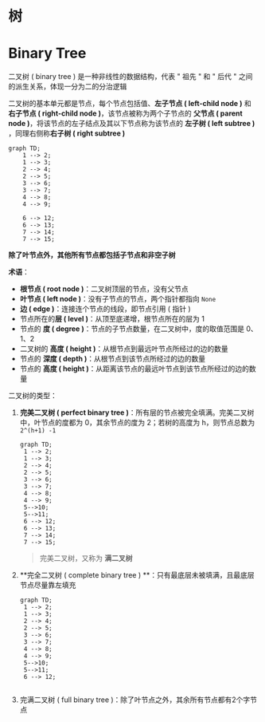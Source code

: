 # 树

# Binary Tree

二叉树 ( binary tree ) 是一种非线性的数据结构，代表 " 祖先 " 和 " 后代 " 之间的派生关系，体现一分为二的分治逻辑

二叉树的基本单元都是节点，每个节点包括值、**左子节点 ( left-child node )** 和 **右子节点 ( right-child node )**，该节点被称为两个子节点的 **父节点 ( parent node )**，将该节点的左子结点及其以下节点称为该节点的 **左子树 ( left subtree )** ，同理右侧称**右子树 ( right subtree )**

```mermaid
graph TD;
	1 --> 2;
	1 --> 3;
	2 --> 4;
	2 --> 5;
	3 --> 6;
	3 --> 7;
	4 --> 8;
	4 --> 9;

	6 --> 12;
	6 --> 13;
	7 --> 14;
	7 --> 15;
```

**除了叶节点外，其他所有节点都包括子节点和非空子树**

**术语**：

- **根节点 ( root node )**：二叉树顶层的节点，没有父节点
- **叶节点 ( left node )**：没有子节点的节点，两个指针都指向 `None`
- **边 ( edge )**：连接连个节点的线段，即节点引用 ( 指针 )
- 节点所在的**层 ( level )**：从顶至底递增，根节点所在的层为 1
- 节点的 **度 ( degree )**：节点的子节点数量，在二叉树中，度的取值范围是 0、1、2
- 二叉树的 **高度 ( height )**：从根节点到最远叶节点所经过的边的数量
- 节点的 **深度 ( depth )**：从根节点到该节点所经过的边的数量
- 节点的 **高度 ( height )**：从距离该节点的最远叶节点到该节点所经过的边的数量

二叉树的类型：

1. **完美二叉树 ( perfect binary tree )**：所有层的节点被完全填满。完美二叉树中，叶节点的度都为 0，其余节点的度为 2；若树的高度为 h，则节点总数为 `2^(h+1) -1`

   ```mermaid
   graph TD;
   	1 --> 2;
   	1 --> 3;
   	2 --> 4;
   	2 --> 5;
   	3 --> 6;
   	3 --> 7;
   	4 --> 8;
   	4 --> 9;
   	5-->10;
   	5-->11;
   	6 --> 12;
   	6 --> 13;
   	7 --> 14;
   	7 --> 15;
   ```

   > 完美二叉树，又称为 **满二叉树**

2. **完全二叉树 ( complete binary tree ) **：只有最底层未被填满，且最底层节点尽量靠左填充

   ```mermaid
   graph TD;
   	1 --> 2;
   	1 --> 3;
   	2 --> 4;
   	2 --> 5;
   	3 --> 6;
   	3 --> 7;
   	4 --> 8;
   	4 --> 9;
   	5-->10;
   	5-->11;
   	6 --> 12;
   	
   ```

3. 完满二叉树 ( full binary tree )：除了叶节点之外，其余所有节点都有2个字节点